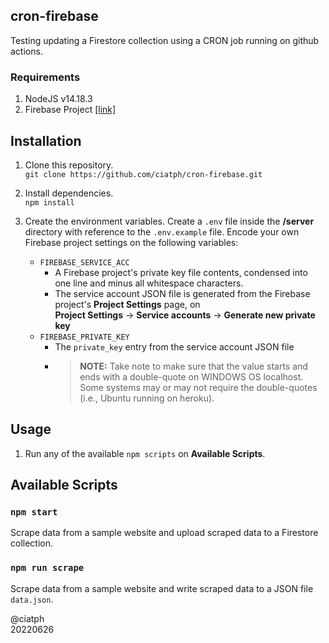 ## cron-firebase

Testing updating a Firestore collection using a CRON job running on github actions.

### Requirements

1. NodeJS v14.18.3
2. Firebase Project [[link]](https://firebase.google.com/)

## Installation

1. Clone this repository.  
`git clone https://github.com/ciatph/cron-firebase.git`

2. Install dependencies.  
`npm install`

3. Create the environment variables. Create a `.env` file inside the **/server** directory with reference to the `.env.example` file. Encode your own Firebase project settings on the following variables:
   -  `FIREBASE_SERVICE_ACC`
      -  A Firebase project's private key file contents, condensed into one line and minus all whitespace characters.
      -  The service account JSON file is generated from the Firebase project's **Project Settings** page, on  
        **Project Settings** -> **Service accounts** -> **Generate new private key**
   - `FIREBASE_PRIVATE_KEY`
      - The `private_key` entry from the service account JSON file
      - > **NOTE:** Take note to make sure that the value starts and ends with a double-quote on WINDOWS OS localhost. Some systems may or may not require the double-quotes (i.e., Ubuntu running on heroku).

## Usage

1. Run any of the available `npm scripts` on **Available Scripts**.

## Available Scripts

### `npm start`

Scrape data from a sample website and upload scraped data to a Firestore collection.

### `npm run scrape`

Scrape data from a sample website and write scraped data to a JSON file `data.json`.

@ciatph  
20220626
